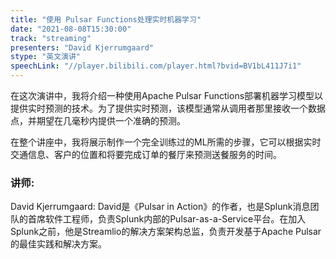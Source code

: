 ```yaml
---
title: "使用 Pulsar Functions处理实时机器学习"
date: "2021-08-08T15:30:00" 
track: "streaming"
presenters: "David Kjerrumgaard"
stype: "英文演讲"
speechLink: "//player.bilibili.com/player.html?bvid=BV1bL411J7i1"
---
```

在这次演讲中，我将介绍一种使用Apache Pulsar Functions部署机器学习模型以提供实时预测的技术。为了提供实时预测，该模型通常从调用者那里接收一个数据点，并期望在几毫秒内提供一个准确的预测。
 
在整个讲座中，我将展示制作一个完全训练过的ML所需的步骤，它可以根据实时交通信息、客户的位置和将要完成订单的餐厅来预测送餐服务的时间。
 ### 讲师: 
 David Kjerrumgaard: David是《Pulsar in Action》的作者，也是Splunk消息团队的首席软件工程师，负责Splunk内部的Pulsar-as-a-Service平台。在加入Splunk之前，他是Streamlio的解决方案架构总监，负责开发基于Apache Pulsar的最佳实践和解决方案。